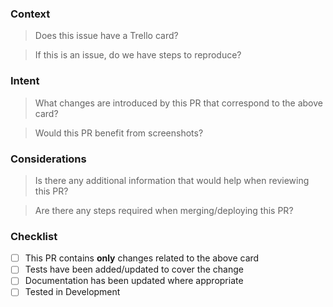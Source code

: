 ### Context

> Does this issue have a Trello card?

> If this is an issue, do we have steps to reproduce?

### Intent

> What changes are introduced by this PR that correspond to the above card?

> Would this PR benefit from screenshots?

### Considerations

> Is there any additional information that would help when reviewing this PR?

> Are there any steps required when merging/deploying this PR?

### Checklist

- [ ] This PR contains **only** changes related to the above card
- [ ] Tests have been added/updated to cover the change
- [ ] Documentation has been updated where appropriate
- [ ] Tested in Development
